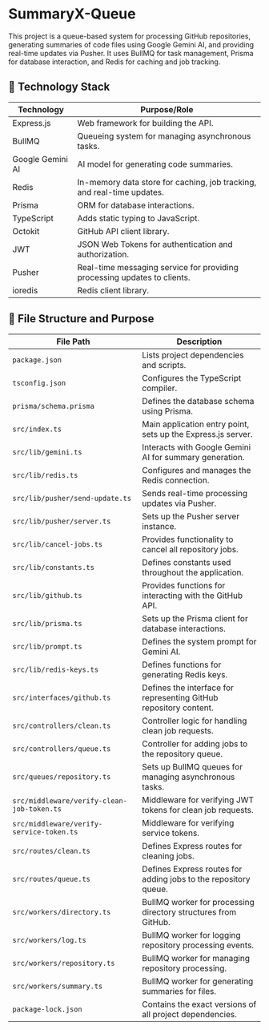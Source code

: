 # SummaryX-Queue

This project is a queue-based system for processing GitHub repositories, generating summaries of code files using Google Gemini AI, and providing real-time updates via Pusher. It uses BullMQ for task management, Prisma for database interaction, and Redis for caching and job tracking.

## 🧰 Technology Stack

| Technology       | Purpose/Role                                                             |
| ---------------- | ------------------------------------------------------------------------ |
| Express.js       | Web framework for building the API.                                      |
| BullMQ           | Queueing system for managing asynchronous tasks.                         |
| Google Gemini AI | AI model for generating code summaries.                                  |
| Redis            | In-memory data store for caching, job tracking, and real-time updates.   |
| Prisma           | ORM for database interactions.                                           |
| TypeScript       | Adds static typing to JavaScript.                                        |
| Octokit          | GitHub API client library.                                               |
| JWT              | JSON Web Tokens for authentication and authorization.                    |
| Pusher           | Real-time messaging service for providing processing updates to clients. |
| ioredis          | Redis client library.                                                    |

## 📁 File Structure and Purpose

| File Path                                  | Description                                                       |
| ------------------------------------------ | ----------------------------------------------------------------- |
| `package.json`                             | Lists project dependencies and scripts.                           |
| `tsconfig.json`                            | Configures the TypeScript compiler.                               |
| `prisma/schema.prisma`                     | Defines the database schema using Prisma.                         |
| `src/index.ts`                             | Main application entry point, sets up the Express.js server.      |
| `src/lib/gemini.ts`                        | Interacts with Google Gemini AI for summary generation.           |
| `src/lib/redis.ts`                         | Configures and manages the Redis connection.                      |
| `src/lib/pusher/send-update.ts`            | Sends real-time processing updates via Pusher.                    |
| `src/lib/pusher/server.ts`                 | Sets up the Pusher server instance.                               |
| `src/lib/cancel-jobs.ts`                   | Provides functionality to cancel all repository jobs.             |
| `src/lib/constants.ts`                     | Defines constants used throughout the application.                |
| `src/lib/github.ts`                        | Provides functions for interacting with the GitHub API.           |
| `src/lib/prisma.ts`                        | Sets up the Prisma client for database interactions.              |
| `src/lib/prompt.ts`                        | Defines the system prompt for Gemini AI.                          |
| `src/lib/redis-keys.ts`                    | Defines functions for generating Redis keys.                      |
| `src/interfaces/github.ts`                 | Defines the interface for representing GitHub repository content. |
| `src/controllers/clean.ts`                 | Controller logic for handling clean job requests.                 |
| `src/controllers/queue.ts`                 | Controller for adding jobs to the repository queue.               |
| `src/queues/repository.ts`                 | Sets up BullMQ queues for managing asynchronous tasks.            |
| `src/middleware/verify-clean-job-token.ts` | Middleware for verifying JWT tokens for clean job requests.       |
| `src/middleware/verify-service-token.ts`   | Middleware for verifying service tokens.                          |
| `src/routes/clean.ts`                      | Defines Express routes for cleaning jobs.                         |
| `src/routes/queue.ts`                      | Defines Express routes for adding jobs to the repository queue.   |
| `src/workers/directory.ts`                 | BullMQ worker for processing directory structures from GitHub.    |
| `src/workers/log.ts`                       | BullMQ worker for logging repository processing events.           |
| `src/workers/repository.ts`                | BullMQ worker for managing repository processing.                 |
| `src/workers/summary.ts`                   | BullMQ worker for generating summaries for files.                 |
| `package-lock.json`                        | Contains the exact versions of all project dependencies.          |
